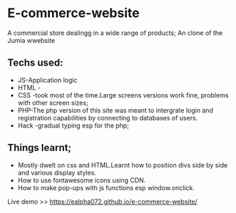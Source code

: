# E-commerce-website

A commercial store dealingg in a wide range of products;
An clone of the Jumia wwebsite

## Techs used:
  * JS-Application logic
  * HTML -
  * CSS -took most of the time.Large screens versions work fine, problems with other screen sizes;
  * PHP-The php version of this site was meant to intergrate login and registration capabilities by connecting to databases of users.
  * Hack -gradual typing esp for the php;

## Things learnt;
  * Mostly dwelt on css and HTML.Learnt how to position divs side by side and various display styles.
  * How to use fontawesome icons using CDN.
  * How to make pop-ups with js functions esp window.onclick.
  
 Live demo >> https://ealpha072.github.io/e-commerce-website/
